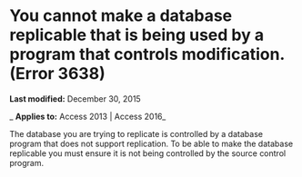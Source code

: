 
# You cannot make a database replicable that is being used by a program that controls modification. (Error 3638)

 **Last modified:** December 30, 2015

 _ **Applies to:** Access 2013 | Access 2016_

The database you are trying to replicate is controlled by a database program that does not support replication. To be able to make the database replicable you must ensure it is not being controlled by the source control program.

